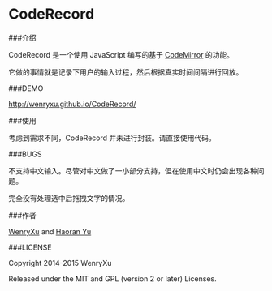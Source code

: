 CodeRecord
==========

###介绍

CodeRecord 是一个使用 JavaScript 编写的基于 [CodeMirror](https://github.com/codemirror/CodeMirror) 的功能。

它做的事情就是记录下用户的输入过程，然后根据真实时间间隔进行回放。

###DEMO

http://wenryxu.github.io/CodeRecord/ 

###使用

考虑到需求不同，CodeRecord 并未进行封装。请直接使用代码。

###BUGS

不支持中文输入。尽管对中文做了一小部分支持，但在使用中文时仍会出现各种问题。

完全没有处理选中后拖拽文字的情况。

###作者

[WenryXu](https://github.com/WenryXu) and [Haoran Yu](https://github.com/haoranyu)

###LICENSE

Copyright 2014-2015 WenryXu

Released under the MIT and GPL (version 2 or later) Licenses.
